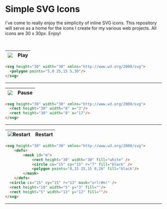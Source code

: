 # Simple SVG Icons

I've come to really enjoy the simplicity of inline SVG icons. This repository will serve as a home for the icons I create for my various web projects. All icons are 30 x 30px. Enjoy!

<br>

![](https://rawgit.com/dotspencer/simple-svg-icons/master/icons/play.svg)| Play
---|---

```html
<svg height="30" width="30" xmlns="http://www.w3.org/2000/svg">
  <polygon points="5,0 25,15 5,30"/>
</svg>
```
---

![](https://rawgit.com/dotspencer/simple-svg-icons/master/icons/pause.svg)| Pause
---|---

```html
<svg height="30" width="30" xmlns="http://www.w3.org/2000/svg">
  <rect height="30" width="8" x="3"/>
  <rect height="30" width="8" x="17"/>
</svg>
```
---

![Restart](https://rawgit.com/dotspencer/simple-svg-icons/master/icons/restart.svg)| Restart
---|---

```html
<svg height="30" width="30" xmlns="http://www.w3.org/2000/svg">
	<defs>
		<mask id="m">
			<rect height="30" width="30" fill="white" />
			<circle cx="15" cy="15" r="7" fill="black" />
			<polygon points="0,15 15,15 0,26" fill="black"/>
		</mask>
	</defs>
  <circle cx="15" cy="15" r="13" mask="url(#m)" />
  <rect height="10" width="5" y="3" fill=""/>
  <rect height="5" width="13" y="12" fill=""/>
</svg>
```
---
